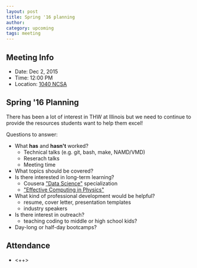 ```yaml
---
layout: post
title: Spring '16 planning
author:
category: upcoming
tags: meeting
---
```


## Meeting Info

* Date: Dec 2, 2015
* Time: 12:00 PM
* Location: [1040 NCSA][ncsa_map]

## Spring '16 Planning

There has been a lot of interest in THW at Illinois but we need to continue to provide the resources students want to help them excel!

Questions to answer:

- What **has** and **hasn't** worked?
    - Technical talks (e.g. git, bash, make, NAMD/VMD)
    - Reserach talks
    - Meeting time
- What topics should be covered?
- Is there interested in long-term learning?
    - Cousera ["Data Science"][coursera] specialization
    - ["Effective Computing in Physics"][oreilly]
- What kind of professional development would be helpful?
	- resume, cover letter, presentation templates
	- industry speakers
- Is there interest in outreach?
	- teaching coding to middle or high school kids?
- Day-long or half-day bootcamps?

## Attendance

- <++>


[ncsa_map]: http://illinois.edu/map/view?skinId=0&ACTION=MAP&buildingId=564
[coursera]: https://www.coursera.org/specializations/jhudatascience
[oreilly]: http://shop.oreilly.com/product/0636920033424.do

